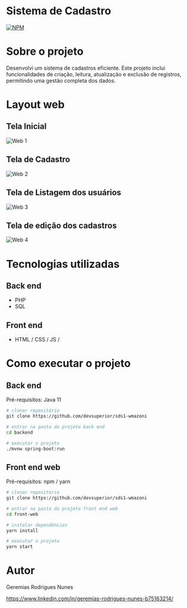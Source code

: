 # Sistema de Cadastro 
[![NPM](https://img.shields.io/npm/l/react)](https://github.com/Geremias-coder/Sistema-de-Cadastro/blob/main/LICENSE) 

# Sobre o projeto

Desenvolvi um sistema de cadastros eficiente. Este projeto inclui funcionalidades de criação, leitura, atualização e exclusão de registros, permitindo uma gestão completa dos dados.

# Layout web

## Tela Inicial
![Web 1](https://github.com/Geremias-coder/assets/blob/main/Layout_cadastro_usuario/web-1.png)

## Tela de Cadastro
![Web 2](https://github.com/Geremias-coder/assets/blob/main/Layout_cadastro_usuario/web-2.png)

## Tela de Listagem dos usuários
![Web 3](https://github.com/Geremias-coder/assets/blob/main/Layout_cadastro_usuario/web-3.png)

## Tela de edição dos cadastros 
![Web 4](https://github.com/Geremias-coder/assets/blob/main/Layout_cadastro_usuario/web-4.png)

# Tecnologias utilizadas
## Back end
- PHP
- SQL
## Front end
- HTML / CSS / JS / 

# Como executar o projeto

## Back end
Pré-requisitos: Java 11

```bash
# clonar repositório
git clone https://github.com/devsuperior/sds1-wmazoni

# entrar na pasta do projeto back end
cd backend

# executar o projeto
./mvnw spring-boot:run
```

## Front end web
Pré-requisitos: npm / yarn

```bash
# clonar repositório
git clone https://github.com/devsuperior/sds1-wmazoni

# entrar na pasta do projeto front end web
cd front-web

# instalar dependências
yarn install

# executar o projeto
yarn start
```

# Autor

Geremias Rodrigues Nunes

https://www.linkedin.com/in/geremias-rodrigues-nunes-b75163214/

